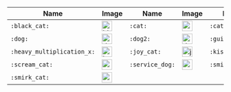 | Name | Image | Name | Image | Name | Image | Name | Image |
| --- | --- | --- | --- | --- | --- | --- | --- |
| `:black_cat:` | <img src="https://github.githubassets.com/images/icons/emoji/unicode/1f408-2b1b.png?v8" alt="black_cat" width="24" height="24" /> | `:cat:` | <img src="https://github.githubassets.com/images/icons/emoji/unicode/1f431.png?v8" alt="cat" width="24" height="24" /> | `:cat2:` | <img src="https://github.githubassets.com/images/icons/emoji/unicode/1f408.png?v8" alt="cat2" width="24" height="24" /> | `:crying_cat_face:` | <img src="https://github.githubassets.com/images/icons/emoji/unicode/1f63f.png?v8" alt="crying_cat_face" width="24" height="24" /> |
| `:dog:` | <img src="https://github.githubassets.com/images/icons/emoji/unicode/1f436.png?v8" alt="dog" width="24" height="24" /> | `:dog2:` | <img src="https://github.githubassets.com/images/icons/emoji/unicode/1f415.png?v8" alt="dog2" width="24" height="24" /> | `:guide_dog:` | <img src="https://github.githubassets.com/images/icons/emoji/unicode/1f9ae.png?v8" alt="guide_dog" width="24" height="24" /> | `:heart_eyes_cat:` | <img src="https://github.githubassets.com/images/icons/emoji/unicode/1f63b.png?v8" alt="heart_eyes_cat" width="24" height="24" /> |
| `:heavy_multiplication_x:` | <img src="https://github.githubassets.com/images/icons/emoji/unicode/2716.png?v8" alt="heavy_multiplication_x" width="24" height="24" /> | `:joy_cat:` | <img src="https://github.githubassets.com/images/icons/emoji/unicode/1f639.png?v8" alt="joy_cat" width="24" height="24" /> | `:kissing_cat:` | <img src="https://github.githubassets.com/images/icons/emoji/unicode/1f63d.png?v8" alt="kissing_cat" width="24" height="24" /> | `:pouting_cat:` | <img src="https://github.githubassets.com/images/icons/emoji/unicode/1f63e.png?v8" alt="pouting_cat" width="24" height="24" /> |
| `:scream_cat:` | <img src="https://github.githubassets.com/images/icons/emoji/unicode/1f640.png?v8" alt="scream_cat" width="24" height="24" /> | `:service_dog:` | <img src="https://github.githubassets.com/images/icons/emoji/unicode/1f415-1f9ba.png?v8" alt="service_dog" width="24" height="24" /> | `:smile_cat:` | <img src="https://github.githubassets.com/images/icons/emoji/unicode/1f638.png?v8" alt="smile_cat" width="24" height="24" /> | `:smiley_cat:` | <img src="https://github.githubassets.com/images/icons/emoji/unicode/1f63a.png?v8" alt="smiley_cat" width="24" height="24" /> |
| `:smirk_cat:` | <img src="https://github.githubassets.com/images/icons/emoji/unicode/1f63c.png?v8" alt="smirk_cat" width="24" height="24" /> |  |  |  |  |  |  |
